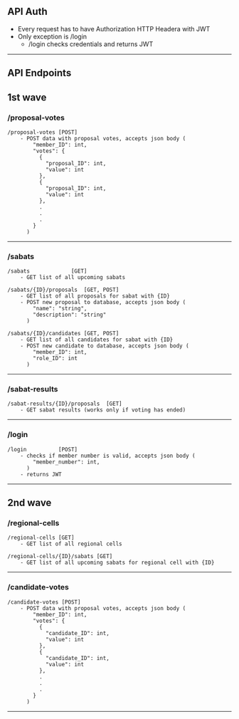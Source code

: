 ## API Auth
- Every request has to have Authorization HTTP Headera with JWT
- Only exception is /login
    -   /login checks credentials and returns JWT
___
## API Endpoints

## 1st wave
### /proposal-votes
```
/proposal-votes [POST]
    - POST data with proposal votes, accepts json body (
        "member_ID": int,
        "votes": {
          {
            "proposal_ID": int,
            "value": int
          },
          {
            "proposal_ID": int,
            "value": int
          },
          .
          .
          .
        }
      )
```
___
### /sabats
```
/sabats				[GET]
    - GET list of all upcoming sabats

/sabats/{ID}/proposals  [GET, POST]
    - GET list of all proposals for sabat with {ID}
    - POST new proposal to database, accepts json body (
        "name": "string",
        "description": "string"
      )

/sabats/{ID}/candidates [GET, POST]
    - GET list of all candidates for sabat with {ID}
    - POST new candidate to database, accepts json body (
        "member_ID": int,
        "role_ID": int
      )
```
___
### /sabat-results
```
/sabat-results/{ID}/proposals  [GET]
    - GET sabat results (works only if voting has ended)
```
___
### /login
```
/login          [POST]
    - checks if member number is valid, accepts json body (
        "member_number": int,
      )
    - returns JWT
```
___

## 2nd wave

### /regional-cells
```
/regional-cells [GET]
    - GET list of all regional cells

/regional-cells/{ID}/sabats [GET]
    - GET list of all upcoming sabats for regional cell with {ID}

```
___
### /candidate-votes
```
/candidate-votes [POST]
    - POST data with proposal votes, accepts json body (
        "member_ID": int,
        "votes": {
          {
            "candidate_ID": int,
            "value": int
          },
          {
            "candidate_ID": int,
            "value": int
          },
          .
          .
          .
        }
      )
```
___
